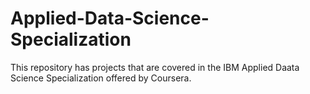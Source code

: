 # Applied-Data-Science-Specialization
This repository has projects that are covered in the IBM Applied Daata Science Specialization offered by Coursera.
